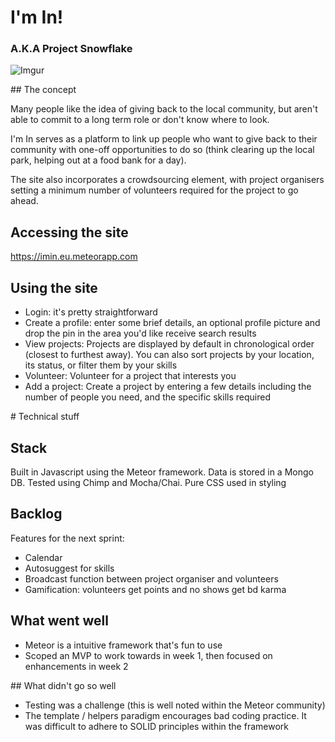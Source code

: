 # I'm In!

### A.K.A Project Snowflake

![Imgur](http://i.imgur.com/HadrXnD.png)

## The concept

Many people like the idea of giving back to the local community, but aren't able to commit to a long term role or don't know where to look.

I'm In serves as a platform to link up people who want to give back to their community with one-off opportunities to do so (think clearing up the local park, helping out at a food bank for a day).

The site also incorporates a crowdsourcing element, with project organisers setting a minimum number of volunteers required for the project to go ahead.

## Accessing the site

https://imin.eu.meteorapp.com

## Using the site

* Login: it's pretty straightforward
* Create a profile: enter some brief details, an optional profile picture and drop the pin in the area you'd like receive search results
* View projects: Projects are displayed by default in chronological order (closest to furthest away). You can also sort projects by your location, its status, or filter them by your skills
* Volunteer: Volunteer for a project that interests you
* Add a project: Create a project by entering a few details including the number of people you need, and the specific skills required

# Technical stuff

## Stack

Built in Javascript using the Meteor framework. Data is stored in a Mongo DB. Tested using Chimp and Mocha/Chai. Pure CSS used in styling

## Backlog

Features for the next sprint:

* Calendar
* Autosuggest for skills
* Broadcast function between project organiser and volunteers
* Gamification: volunteers get points and no shows get bd karma

## What went well

* Meteor is a intuitive framework that's fun to use
* Scoped an MVP to work towards in week 1, then focused on enhancements in week 2

## What didn't go so well

* Testing was a challenge (this is well noted within the Meteor community)
* The template / helpers paradigm encourages bad coding practice. It was difficult to adhere to SOLID principles within the framework
